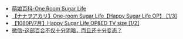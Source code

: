 - [萌娘百科-One Room Sugar Life](https://zh.moegirl.org.cn/One_Room_Sugar_Life)
- [【ナナヲアカリ】One-room Sugar Life【Happy Sugar Life OP】 [1/3]](https://www.bilibili.com/video/av29403102?p=1)
- [【1080P/7月】Happy Sugar Life OP&ED TV size [1/2]](https://www.bilibili.com/video/av26810366?p=1)
- [微信-这部百合不仅十分阴暗，而且还十分变态？](https://mp.weixin.qq.com/s/RpyPLHIbeNte3kO0TqCipw)

